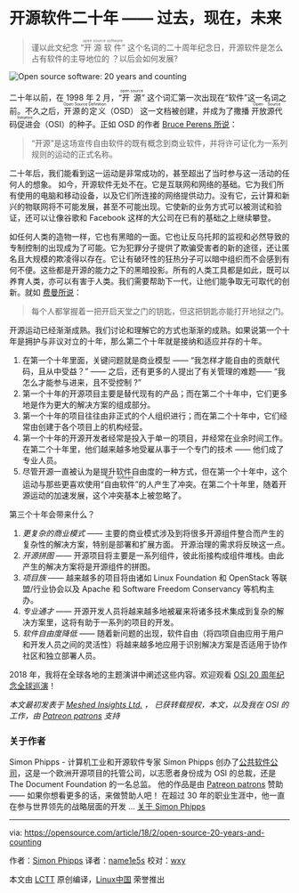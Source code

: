 开源软件二十年 —— 过去，现在，未来
=================================================================

> 谨以此文纪念 “<ruby>开源软件<rt>open source software</rt></ruby>” 这个名词的二十周年纪念日，开源软件是怎么占有软件的主导地位的 ？以后会如何发展?

![Open source software: 20 years and counting](https://opensource.com/sites/default/files/styles/image-full-size/public/lead-images/2cents.png?itok=XlT7kFNY "Open source software: 20 years and counting")

二十年以前，在 1998 年 2 月，“<ruby>开源<rt>open source</rt></ruby>” 这个词汇第一次出现在“软件”这一名词之前。不久之后，<ruby>开源的定义<rt>Open Source Definition</rt></ruby>（OSD） 这一文档被创建，并成为了撒播 <ruby>开放源代码促进会<rt>Open Source Initiative</rt></ruby>（OSI）的种子。正如 OSD 的作者 [Bruce Perens 所说][9]：

> “开源”是这场宣传自由软件的既有概念到商业软件，并将许可证化为一系列规则的运动的正式名称。

二十年后，我们能看到这一运动是非常成功的，甚至超出了当时参与这一活动的任何人的想象。 如今，开源软件无处不在。它是互联网和网络的基础。它为我们所有使用的电脑和移动设备，以及它们所连接的网络提供动力。没有它，云计算和新兴的物联网将不可能发展，甚至不可能出现。它使新的业务方式可以被测试和验证，还可以让像谷歌和 Facebook 这样的大公司在已有的基础之上继续攀登。

如任何人类的造物一样，它也有黑暗的一面。它也让反乌托邦的监视和必然导致的专制控制的出现成为了可能。它为犯罪分子提供了欺骗受害者的新的途径，还让匿名且大规模的欺凌得以存在。它让有破环性的狂热分子可以暗中组织而不会感到有何不便。这些都是开源的能力之下的黑暗投影。所有的人类工具都是如此，既可以养育人类，亦可以有害于人类。我们需要帮助下一代，让他们能争取无可取代的创新。就如 [费曼所说][10]：

> 每个人都掌握着一把开启天堂之门的钥匙，但这把钥匙亦能打开地狱之门。

开源运动已经渐渐成熟。我们讨论和理解它的方式也渐渐的成熟。如果说第一个十年是拥护与非议对立的十年，那么第二个十年就是接纳和适应并存的十年。

1. 在第一个十年里面，关键问题就是商业模型 —— “我怎样才能自由的贡献代码，且从中受益？” —— 之后，还有更多的人提出了有关管理的难题—— “我怎么才能参与进来，且不受控制 ?”
2. 第一个十年的开源项目主要是替代现有的产品；而在第二个十年中，它们更多地是作为更大的解决方案的组成部分。
3. 第一个十年的项目往往由非正式的个人组织进行；而在第二个十年中，它们经常由创建于各个项目上的机构经营。
4. 第一个十年的开源开发者经常是投入于单一的项目，并经常在业余时间工作。 在第二个十年里，他们越来越多地受雇从事于一个专门的技术 —— 他们成了专业人员。
5. 尽管开源一直被认为是提升软件自由度的一种方式，但在第一个十年中，这个运动与那些更喜欢使用“<ruby>自由软件<rt>free software</rt></ruby>”的人产生了冲突。在第二个十年里，随着开源运动的加速发展，这个冲突基本上被忽略了。

第三个十年会带来什么？

1. _更复杂的商业模式_ —— 主要的商业模式涉及到将很多开源组件整合而产生的复杂性的解决方案，特别是部署和扩展方面。 开源治理的需求将反映这一点。
2. _开源拼图_ —— 开源项目将主要是一系列组件，彼此衔接构成组件堆栈。由此产生的解决方案将是开源组件的拼图。
3. _项目族_ —— 越来越多的项目将由诸如 Linux Foundation 和 OpenStack 等联盟/行业协会以及 Apache 和 Software Freedom Conservancy 等机构主办。
4. _专业通才_ —— 开源开发人员将越来越多地被雇来将诸多技术集成到复杂的解决方案里，这将有助于一系列的项目的开发。
5. _软件自由度降低_ —— 随着新问题的出现，软件自由（将四项自由应用于用户和开发人员之间的灵活性）将越来越多地应用于识别解决方案是否适用于协作社区和独立部署人员。

2018 年，我将在全球各地的主题演讲中阐述这些内容。欢迎观看 [OSI 20 周年纪念全球巡演][11]！

_本文最初发表于 [Meshed Insights Ltd.][2] ， 已获转载授权，本文，以及我在 OSI 的工作，由 [Patreon patrons][3] 支持_

### 关于作者

Simon Phipps - 计算机工业和开源软件专家 Simon Phipps 创办了[公共软件公司][4]，这是一个欧洲开源项目的托管公司，以志愿者身份成为 OSI 的总裁，还是 The Document Foundation 的一名总监。 他的作品是由 [Patreon patrons][5] 赞助 —— 如果你想看更多的话，来做赞助人吧！ 在超过 30 年的职业生涯中，他一直在参与世界领先的战略层面的开发 ... [关于 Simon Phipps][6]

--------------------------------------------------------------------------------

via: https://opensource.com/article/18/2/open-source-20-years-and-counting

作者：[Simon Phipps][a]
译者：[name1e5s](https://github.com/name1e5s)
校对：[wxy](https://github.com/wxy)

本文由 [LCTT](https://github.com/LCTT/TranslateProject) 原创编译，[Linux中国](https://linux.cn/) 荣誉推出

[a]:https://opensource.com/users/simonphipps
[1]:https://opensource.com/article/18/2/open-source-20-years-and-counting?rate=TZxa8jxR6VBcYukor0FDsTH38HxUrr7Mt8QRcn0sC2I
[2]:https://meshedinsights.com/2017/12/21/20-years-and-counting/
[3]:https://patreon.com/webmink
[4]:https://publicsoftware.eu/
[5]:https://patreon.com/webmink
[6]:https://opensource.com/users/simonphipps
[7]:https://opensource.com/users/simonphipps
[8]:https://opensource.com/user/12532/feed
[9]:https://perens.com/2017/09/26/on-usage-of-the-phrase-open-source/
[10]:https://www.brainpickings.org/2013/07/19/richard-feynman-science-morality-poem/
[11]:https://opensource.org/node/905
[12]:https://opensource.com/users/simonphipps
[13]:https://opensource.com/users/simonphipps
[14]:https://opensource.com/users/simonphipps